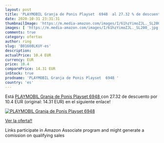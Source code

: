 ```yaml
---
layout: post
title: 'PLAYMOBIL Granja de Ponis Playset  6948  al 27.32 % de descuento'
date: 2020-10-31 23:31:31
thumbnailImage: 'https://m.media-amazon.com/images/I/61hzYimoZJL._SL200_.jpg'
images: [ 'https://m.media-amazon.com/images/I/61hzYimoZJL._SL200_.jpg' ]
comments: true
category: ofertas
author: ring
slug: 'B01608LKUY-es'
description:
actualPrice: 10.4 EUR
currency: EUR
price: 10.4
comparePrice: 14.31 EUR
inStock: true
prodname: 'PLAYMOBIL Granja de Ponis Playset  6948 '
country: 'es'
---
```


Está [PLAYMOBIL Granja de Ponis Playset  6948 ](https://www.amazon.es/dp/B01608LKUY/?tag=tolees-21) con 27.32 de descuento por 10.4 EUR (original: 14.31 EUR) en el siguiente enlace!

[![PLAYMOBIL Granja de Ponis Playset  6948 ](https://m.media-amazon.com/images/I/61hzYimoZJL._SL200_.jpg)](https://www.amazon.es/dp/B01608LKUY/?tag=tolees-21)

[Ver la oferta!!](https://www.amazon.es/dp/B01608LKUY/?tag=tolees-21)

Links participate in Amazon Associate program and might generate a comission on qualifying sales


